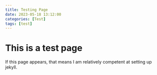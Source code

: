 ```yaml
---
title: Testing Page
date: 2023-05-18 13:12:00
categories: [Test]
tags: [test]
---
```


# This is a test page

If this page appears, that means I am relatively competent at setting up jekyll.
